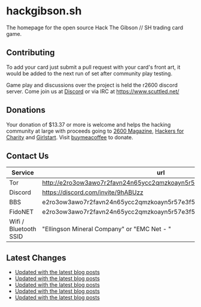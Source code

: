 # hackgibson.sh
The homepage for the open source Hack The Gibson // SH trading card game.


## Contributing

To add your card just submit a pull request with your card's front art, it would be added to the next run of set after community play testing.

Game play and discussions over the project is held the r2600 discord server. Come join us at [Discord](https://discord.com/invite/9hABUzz) or via IRC at https://www.scuttled.net/


## Donations

Your donation of $13.37 or more is welcome and helps the hacking community at large with proceeds going to [2600 Magazine](https://2600.com/), [Hackers for Charity](https://hackersforcharity.org) and [Girlstart](https://girlstart.org).  Visit [buymeacoffee](https://www.buymeacoffee.com/hackgibson.sh) to donate.


## Contact Us

Service | url
-|-
Tor | http://e2ro3ow3awo7r2favn24n65ycc2qmzkoayn5r57e3f56nvjwdcgg32ad.onion
Discord | https://discord.com/invite/9hABUzz
BBS | e2ro3ow3awo7r2favn24n65ycc2qmzkoayn5r57e3f56nvjwdcgg32ad.onion:23
FidoNET | e2ro3ow3awo7r2favn24n65ycc2qmzkoayn5r57e3f56nvjwdcgg32ad.onion:24554
Wifi / Bluetooth SSID | "Ellingson Mineral Company" or "EMC Net - <fidonet address>"

## Latest Changes
<!-- BLOG-POST-LIST:START -->
- [Updated with the latest blog posts](https://github.com/DFW2600/hackgibson.sh/commit/1f791f3c136aa18f5edce606cee25f19c6d6fba9)
- [Updated with the latest blog posts](https://github.com/DFW2600/hackgibson.sh/commit/3edd564786bd48c3577e9a06be9b6eaa4a7f1ada)
- [Updated with the latest blog posts](https://github.com/DFW2600/hackgibson.sh/commit/ffb8d6edc596f67b54c01d5c243a94d1a42b7d2c)
- [Updated with the latest blog posts](https://github.com/DFW2600/hackgibson.sh/commit/f7f40f02ad214c7bdb2c7cf633b4597114a0e275)
- [Updated with the latest blog posts](https://github.com/DFW2600/hackgibson.sh/commit/31091d6e0857426d4925eea1a7634391d60d5061)
<!-- BLOG-POST-LIST:END -->

